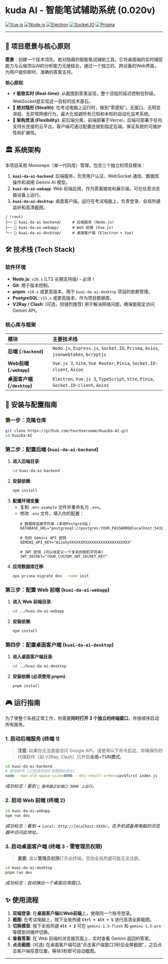# kuda AI - 智能笔试辅助系统 (0.020v)

[![Vue.js](https://img.shields.io/badge/Vue.js-3.x-4FC08D?style=for-the-badge&logo=vue.js)](https://vuejs.org/)
[![Node.js](https://img.shields.io/badge/Node.js-20.x-339933?style=for-the-badge&logo=node.js)](https://nodejs.org/)
[![Electron](https://img.shields.io/badge/Electron-37.x-47848F?style=for-the-badge&logo=electron)](https://www.electronjs.org/)
[![Socket.IO](https://img.shields.io/badge/Socket.IO-4.x-010101?style=for-the-badge&logo=socket.io)](https://socket.io/)
[![Prisma](https://img.shields.io/badge/Prisma-6.x-2D3748?style=for-the-badge&logo=prisma)](https://www.prisma.io/)

---

## 📖 项目愿景与核心原则

**愿景**：创建一个技术领先、绝对隐蔽的智能笔试辅助工具。它将桌面端的实时捕捉能力与云端顶尖AI的分析能力无缝结合，通过一个独立的、跨设备的Web界面，为用户提供即时、准确的答案支持。

**核心原则**:

*   **⚡ 极致实时 (Real-time)**: 从截图到答案呈现，整个流程的延迟控制在秒级。WebSocket是实现这一目标的技术基石。
*   **👻 绝对隐形 (Stealth)**: 在考试电脑上运行时，做到“零感知”。无窗口、无明显进程、无异常网络行为，最大化规避所有已知和未知的自动化监考系统。
*   **🧩 架构灵活 (Flexibility)**: 前后端分离，前端部署于Vercel，后端可部署于任何支持长连接的云平台。客户端可通过配置连接到指定后端，保证系统的可维护性和扩展性。

## 🏛️ 系统架构

本项目采用 Monorepo（单一代码库）管理，包含三个独立的项目模块：

1.  **`kuai-da-ai-backend`**: 后端服务，负责用户认证、WebSocket 通信、数据库操作和调用 Gemini AI 模型。
2.  **`kuai-da-ai-webapp`**: Web 前端应用，作为答案接收和展示端，可在任意浏览器设备上运行。
3.  **`kuai-da-ai-desktop`**: 桌面客户端，运行在考试电脑上，负责登录、全局热键监听和高清截图。

```
/ (root)
├── 📂 kuai-da-ai-backend/     # 后端服务 (Node.js)
├── 📂 kuai-da-ai-webapp/      # Web 前端 (Vue.js)
└── 📂 kuai-da-ai-desktop/     # 桌面客户端 (Electron + Vue)
```

## 🛠️ 技术栈 (Tech Stack)

### 软件环境

*   **Node.js**: `v20.x` (LTS 长期支持版) - 必须！
*   **Git**: 用于版本控制。
*   **pnpm**: `v10.x` 或更高版本，用于 `kuai-da-ai-desktop` 项目的依赖管理。
*   **PostgreSQL**: `v15.x` 或更高版本，作为项目数据库。
*   **V2Ray / Clash**: (可选，但强烈推荐) 用于解决网络问题，确保能稳定访问 Gemini API。

### 核心库与框架

| 模块 | 主要技术栈 |
| :--- | :--- |
| **后端 (`/backend`)** | `Node.js`, `Express.js`, `Socket.IO`, `Prisma`, `Axios`, `jsonwebtoken`, `bcryptjs` |
| **Web前端 (`/webapp`)** | `Vue.js 3`, `Vite`, `Vue Router`, `Pinia`, `Socket.IO-client`, `Axios` |
| **桌面客户端 (`/desktop`)** | `Electron`, `Vue.js 3`, `TypeScript`, `Vite`, `Pinia`, `Socket.IO-client`, `Axios` |

## 🚀 安装与配置指南

### 第一步：克隆仓库

```bash
git clone https://github.com/YourUsername/KuaiDa-AI.git
cd KuaiDa-AI
```

### 第二步：配置后端 (`kuai-da-ai-backend`)

1.  **进入后端目录**:
    ```bash
    cd kuai-da-ai-backend
    ```
2.  **安装依赖**:
    ```bash
    npm install
    ```
3.  **配置环境变量**:
    *   复制 `.env.example` 文件并重命名为 `.env`。
    *   修改 `.env` 文件，填入你的配置：
        ```env
        # 数据库连接字符串 (本地PostgreSQL)
        DATABASE_URL="postgresql://postgres:YOUR_PASSWORD@localhost:5432/postgres"

        # 你的 Gemini API 密钥
        GEMINI_API_KEY="AIzaSyXXXXXXXXXXXXXXXXXXXXXXXXXXX"

        # JWT 密钥 (可以自定义一个复杂的随机字符串)
        JWT_SECRET="YOUR_CUSTOM_JWT_SECRET_KEY"
        ```
4.  **应用数据库迁移**:
    ```bash
    npx prisma migrate dev --name init
    ```

### 第三步：配置 Web 前端 (`kuai-da-ai-webapp`)

1.  **进入 Web 前端目录**:
    ```bash
    cd ../kuai-da-ai-webapp
    ```
2.  **安装依赖**:
    ```bash
    npm install
    ```

### 第四步：配置桌面客户端 (`kuai-da-ai-desktop`)

1.  **进入桌面客户端目录**:
    ```bash
    cd ../kuai-da-ai-desktop
    ```
2.  **安装依赖 (必须使用 pnpm)**:
    ```bash
    pnpm install
    ```

## 🎮 运行指南

为了使整个系统正常工作，你需要**同时打开 3 个独立的终端窗口**，并按顺序启动所有服务。

### 1. 启动后端服务 (终端 1)

> **注意**: 如果你无法直接访问 Google API，请使用以下命令启动，并确保你的代理软件（如 V2Ray, Clash）已开启**全局+TUN模式**。

```bash
cd kuai-da-ai-backend
# 启动命令 (已包含内存扩容和DNS优化)
node --max-old-space-size=4096 --dns-result-order=ipv4first index.js
```
*成功标志：看到 `🚀 服务器正在端口 3000 上运行`。*

### 2. 启动 Web 前端 (终端 2)

```bash
cd kuai-da-ai-webapp
npm run dev
```
*成功标志：看到 `➜ Local: http://localhost:XXXX/`。在手机或备用电脑的浏览器中访问此地址。*

### 3. 启动桌面客户端 (终端 3 - 需管理员权限)

> **重要**: 请以**管理员权限**打开此终端，否则全局热键可能无法注册。

```bash
cd kuai-da-ai-desktop
pnpm run dev
```
*成功标志：自动弹出一个桌面应用窗口。*

## ✨ 使用流程

1.  **双端登录**: 在**桌面客户端**和**Web前端**上，使用同一个账号登录。
2.  **截图**: 在考试电脑上，按下全局热键 **`Ctrl + Alt + S`** 进行高清全屏截图。
3.  **切换模型**: 按下全局热键 **`Alt + Z`** 可在 `gemini-1.5-flash` 和 `gemini-1.5-pro` 等模型间循环切换。
4.  **查看答案**: 在 Web 前端的浏览器页面上，实时查看 Gemini 返回的答案。
5.  **点击截图**: (可选) 在桌面客户端勾选“点击客户端窗口3秒后全屏截图”，之后点击客户端任意位置，等待3秒即可自动截图。

---
